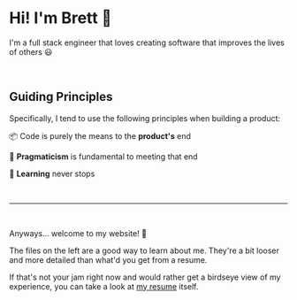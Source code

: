 # Hi! I'm Brett 👋

I'm a full stack engineer that loves creating software that improves the lives of others 😃

<br />

## Guiding Principles

Specifically, I tend to use the following principles when building a product:

<p>
  <span style={{ marginRight: ".75rem" }}>📦</span>
  Code is purely the means to the <strong>product's</strong> end
</p>

<p>
  <span style={{ marginRight: ".75rem" }}>🤔</span>
  <strong>Pragmaticism</strong> is fundamental to meeting that end
  <br />
</p>

<p>
  <span style={{ marginRight: ".75rem" }}>📝</span>
  <strong>Learning</strong> never stops
</p>

<br />
<hr />
<br />

Anyways... welcome to my website! 🙂

The files on the left are a good way to learn about me. They're a bit looser and more detailed than what'd you get from a resume.

If that's not your jam right now and would rather get a birdseye view of my experience, you can take a look at <a href="/assets/brett-abramczyk.pdf" target="_blank">my resume</a> itself.
